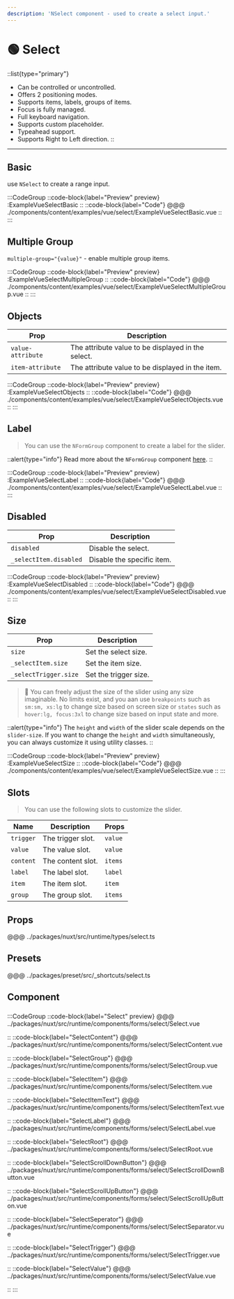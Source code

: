 ```yaml
---
description: 'NSelect component - used to create a select input.'
---
```


# 🟢 Select

::list{type="primary"}
- Can be controlled or uncontrolled.
- Offers 2 positioning modes.
- Supports items, labels, groups of items.
- Focus is fully managed.
- Full keyboard navigation.
- Supports custom placeholder.
- Typeahead support.
- Supports Right to Left direction.
::

---

## Basic

use `NSelect` to create a range input.

:::CodeGroup
::code-block{label="Preview" preview}
  :ExampleVueSelectBasic
::
::code-block{label="Code"}
@@@ ./components/content/examples/vue/select/ExampleVueSelectBasic.vue
::
:::

## Multiple Group

`multiple-group="{value}"` - enable multiple group items.

:::CodeGroup
::code-block{label="Preview" preview}
  :ExampleVueSelectMultipleGroup
::
::code-block{label="Code"}
@@@ ./components/content/examples/vue/select/ExampleVueSelectMultipleGroup.vue
::
:::

## Objects

| Prop              | Description                                        |
| ----------------- | -------------------------------------------------- |
| `value-attribute` | The attribute value to be displayed in the select. |
| `item-attribute`  | The attribute value to be displayed in the item.   |

:::CodeGroup
::code-block{label="Preview" preview}
  :ExampleVueSelectObjects
::
::code-block{label="Code"}
@@@ ./components/content/examples/vue/select/ExampleVueSelectObjects.vue
::
:::

## Label

> You can use the `NFormGroup` component to create a label for the slider.

::alert{type="info"}
  Read more about the `NFormGroup` component [here](form-group).
::

:::CodeGroup
::code-block{label="Preview" preview}
  :ExampleVueSelectLabel
::
 ::code-block{label="Code"}
@@@ ./components/content/examples/vue/select/ExampleVueSelectLabel.vue
::
:::

## Disabled

| Prop                   | Description                |
| ---------------------- | -------------------------- |
| `disabled`             | Disable the select.        |
| `_selectItem.disabled` | Disable the specific item. |

:::CodeGroup
::code-block{label="Preview" preview}
  :ExampleVueSelectDisabled
::
::code-block{label="Code"}
@@@ ./components/content/examples/vue/select/ExampleVueSelectDisabled.vue
::
:::

## Size

| Prop                  | Description           |
| --------------------- | --------------------- |
| `size`                | Set the select size.  |
| `_selectItem.size`    | Set the item size.    |
| `_selectTrigger.size` | Set the trigger size. |

> 🚀 You can freely adjust the size of the slider using any size imaginable. No limits exist, and you aan use `breakpoints` such as `sm:sm, xs:lg` to change size based on screen size or `states` such as `hover:lg, focus:3xl` to change size based on input state and more.

::alert{type="info"}
The `height` and `width` of the slider scale depends on the `slider-size`. If you want to change the `height` and `width` simultaneously, you can always customize it using utility classes.
::

:::CodeGroup
::code-block{label="Preview" preview}
  :ExampleVueSelectSize
::
::code-block{label="Code"}
@@@ ./components/content/examples/vue/select/ExampleVueSelectSize.vue
::
:::

## Slots

> You can use the following slots to customize the slider.

| Name      | Description       | Props   |
| --------- | ----------------- | ------- |
| `trigger` | The trigger slot. | `value` |
| `value`   | The value slot.   | `value` |
| `content` | The content slot. | `items` |
| `label`   | The label slot.   | `label` |
| `item`    | The item slot.    | `item`  |
| `group`   | The group slot.   | `items` |

## Props
@@@ ../packages/nuxt/src/runtime/types/select.ts

## Presets
@@@ ../packages/preset/src/_shortcuts/select.ts

## Component

### 

:::CodeGroup
::code-block{label="Select" preview}
@@@ ../packages/nuxt/src/runtime/components/forms/select/Select.vue

::
::code-block{label="SelectContent"}
@@@ ../packages/nuxt/src/runtime/components/forms/select/SelectContent.vue

::
::code-block{label="SelectGroup"}
@@@ ../packages/nuxt/src/runtime/components/forms/select/SelectGroup.vue

::
::code-block{label="SelectItem"}
@@@ ../packages/nuxt/src/runtime/components/forms/select/SelectItem.vue

::
::code-block{label="SelectItemText"}
@@@ ../packages/nuxt/src/runtime/components/forms/select/SelectItemText.vue

::
::code-block{label="SelectLabel"}
@@@ ../packages/nuxt/src/runtime/components/forms/select/SelectLabel.vue

::
::code-block{label="SelectRoot"}
@@@ ../packages/nuxt/src/runtime/components/forms/select/SelectRoot.vue

::
::code-block{label="SelectScrollDownButton"}
@@@ ../packages/nuxt/src/runtime/components/forms/select/SelectScrollDownButton.vue

::
::code-block{label="SelectScrollUpButton"}
@@@ ../packages/nuxt/src/runtime/components/forms/select/SelectScrollUpButton.vue

::
::code-block{label="SelectSeperator"}
@@@ ../packages/nuxt/src/runtime/components/forms/select/SelectSeparator.vue

::
::code-block{label="SelectTrigger"}
@@@ ../packages/nuxt/src/runtime/components/forms/select/SelectTrigger.vue

::
::code-block{label="SelectValue"}
@@@ ../packages/nuxt/src/runtime/components/forms/select/SelectValue.vue

::
:::
